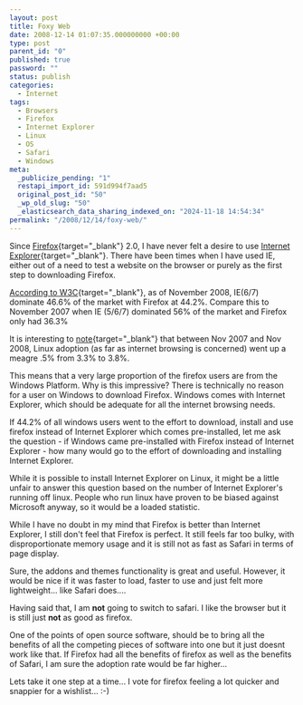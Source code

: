 ```yaml
---
layout: post
title: Foxy Web
date: 2008-12-14 01:07:35.000000000 +00:00
type: post
parent_id: "0"
published: true
password: ""
status: publish
categories:
  - Internet
tags:
  - Browsers
  - Firefox
  - Internet Explorer
  - Linux
  - OS
  - Safari
  - Windows
meta:
  _publicize_pending: "1"
  restapi_import_id: 591d994f7aad5
  original_post_id: "50"
  _wp_old_slug: "50"
  _elasticsearch_data_sharing_indexed_on: "2024-11-18 14:54:34"
permalink: "/2008/12/14/foxy-web/"
---
```


Since
[Firefox](http://www.mozilla.com/en-US/firefox/ "Firefox"){target="\_blank"}
2.0, I have never felt a desire to use
[Internet Explorer](http://www.microsoft.com/windows/products/winfamily/ie/default.mspx "Internet Explorer"){target="\_blank"}.
There have been times when I have used IE, either out of a need to test a
website on the browser or purely as the first step to downloading Firefox.

[According to W3C](http://www.w3schools.com/browsers/browsers_stats.asp "IE vs Firefox adoption"){target="\_blank"},
as of November 2008, IE(6/7) dominate 46.6% of the market with Firefox at 44.2%.
Compare this to November 2007 when IE (5/6/7) dominated 56% of the market and
Firefox only had 36.3%

It is interesting to
[note](http://www.w3schools.com/browsers/browsers_os.asp "OS Statistics"){target="\_blank"}
that between Nov 2007 and Nov 2008, Linux adoption (as far as internet browsing
is concerned) went up a meagre .5% from 3.3% to 3.8%.

This means that a very large proportion of the firefox users are from the
Windows Platform. Why is this impressive? There is technically no reason for a
user on Windows to download Firefox. Windows comes with Internet Explorer, which
should be adequate for all the internet browsing needs.

If 44.2% of all windows users went to the effort to download, install and use
firefox instead of Internet Explorer which comes pre-installed, let me ask the
question - if Windows came pre-installed with Firefox instead of Internet
Explorer - how many would go to the effort of downloading and installing
Internet Explorer.

While it is possible to install Internet Explorer on Linux, it might be a little
unfair to answer this question based on the number of Internet Explorer\'s
running off linux. People who run linux have proven to be biased against
Microsoft anyway, so it would be a loaded statistic.

While I have no doubt in my mind that Firefox is better than Internet Explorer,
I still don\'t feel that Firefox is perfect. It still feels far too bulky, with
disproportionate memory usage and it is still not as fast as Safari in terms of
page display.

Sure, the addons and themes functionality is great and useful. However, it would
be nice if it was faster to load, faster to use and just felt more
lightweight\... like Safari does\....

Having said that, I am **not** going to switch to safari. I like the browser but
it is still just **not** as good as firefox.

One of the points of open source software, should be to bring all the benefits
of all the competing pieces of software into one but it just doesnt work like
that. If Firefox had all the benefits of firefox as well as the benefits of
Safari, I am sure the adoption rate would be far higher\...

Lets take it one step at a time\... I vote for firefox feeling a lot quicker and
snappier for a wishlist\... :-)

